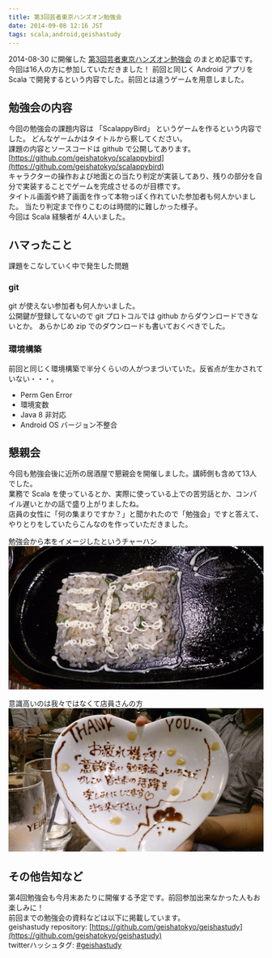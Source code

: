 ```yaml
---
title: 第3回芸者東京ハンズオン勉強会
date: 2014-09-08 12:16 JST
tags: scala,android,geishastudy
---
```


2014-08-30 に開催した [第3回芸者東京ハンズオン勉強会](http://geishatokyo.doorkeeper.jp/events/14138) のまとめ記事です。  
今回は16人の方に参加していただきました！ 前回と同じく Android アプリを Scala で開発するという内容でした。前回とは違うゲームを用意しました。

## 勉強会の内容

今回の勉強会の課題内容は 「ScalappyBird」 というゲームを作るという内容でした。
どんなゲームかはタイトルから察してください。  
課題の内容とソースコードは github で公開してあります。  
[https://github.com/geishatokyo/scalappybird](https://github.com/geishatokyo/scalappybird)  
キャラクターの操作および地面との当たり判定が実装してあり、残りの部分を自分で実装することでゲームを完成させるのが目標です。  
タイトル画面や終了画面を作って本物っぽく作れていた参加者も何人かいました。
当たり判定まで作りこむのは時間的に難しかった様子。  
今回は Scala 経験者が 4人いました。

## ハマったこと

課題をこなしていく中で発生した問題

### git

git が使えない参加者も何人かいました。  
公開鍵が登録してないので git プロトコルでは github からダウンロードできないとか。
あらかじめ zip でのダウンロードも書いておくべきでした。

### 環境構築

前回と同じく環境構築で半分くらいの人がつまづいていた。反省点が生かされていない・・・。

* Perm Gen Error
* 環境変数
* Java 8 非対応
* Android OS バージョン不整合

## 懇親会

今回も勉強会後に近所の居酒屋で懇親会を開催しました。講師側も含めて13人でした。  
業務で Scala を使っているとか、実際に使っている上での苦労話とか、コンパイル遅いとかの話で盛り上がりましたね。  
店員の女性に「何の集まりですか？」と聞かれたので「勉強会」ですと答えて、やりとりをしていたらこんなのを作っていただきました。

勉強会から本をイメージしたというチャーハン  
![book](/static/images/2014/09/geishastudy3-1.jpg)  

意識高いのは我々ではなくて店員さんの方  
![heart](/static/images/2014/09/geishastudy3-2.jpg)  

## その他告知など

第4回勉強会も今月末あたりに開催する予定です。前回参加出来なかった人もお楽しみに！  
前回までの勉強会の資料などは以下に掲載しています。  
geishastudy repository: [https://github.com/geishatokyo/geishastudy](https://github.com/geishatokyo/geishastudy)  
twitterハッシュタグ: [#geishastudy](http://twitter.com/search?q=%23geishastudy)
